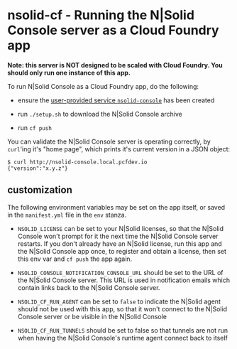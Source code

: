 nsolid-cf - Running the N|Solid Console server as a Cloud Foundry app
================================================================================

**Note: this server is NOT designed to be scaled with Cloud Foundry.
You should only run one instance of this app.**

To run N|Solid Console as a Cloud Foundry app, do the following:

* ensure the [user-provided service `nsolid-console`][ups-nsolid-console] has
  been created

* run `./setup.sh` to download the N|Solid Console archive

* run `cf push`

You can validate the N|Solid Console server is operating correctly, by
`curl`'ing it's "home page", which prints it's current version in a JSON
object:

    $ curl http://nsolid-console.local.pcfdev.io
    {"version":"x.y.z"}


customization
--------------------------------------------------------------------------------

The following environment variables may be set on the app itself, or saved in
the `manifest.yml` file in the `env` stanza.

* `NSOLID_LICENSE` can be set to your N|Solid licenses, so that the N|Solid
  Console won't prompt for it the next time the N|Solid Console server restarts.
  If you don't already have an N|Solid license, run this app and the N|Solid
  Console app once, to register and obtain a license, then set this env var
  and `cf push` the app again.

* `NSOLID_CONSOLE_NOTIFICATION_CONSOLE_URL` should be set to the URL of the
  N|Solid Console server.  This URL is used in notification emails which
  contain links back to the N|Solid Console server.

* `NSOLID_CF_RUN_AGENT` can be set to `false` to indicate the N|Solid agent
  should not be used with this app, so that it won't connect to the N|Solid
  Console server or be visible in the N|Solid Console

* `NSOLID_CF_RUN_TUNNELS` should be set to false so that tunnels are not run
  when having the N|Solid Console's runtime agent connect back to itself


[N|Solid buildpack]: https://github.com/nodesource/nsolid-buildpack-cf-v3
[ups-nsolid-console]: https://github.com/nodesource/nsolid-buildpack-cf-v3#user-provided-service-nsolid-console
